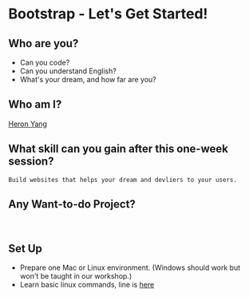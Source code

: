 # Bootstrap - Let's Get Started!

## Who are you?

- Can you code?
- Can you understand English?
- What's your dream, and how far are you?

## Who am I?

[Heron Yang](http://ww.heron.me/)

## What skill can you gain after this one-week session?

    Build websites that helps your dream and devliers to your users.

## Any Want-to-do Project?

<br />

## Set Up

- Prepare one Mac or Linux environment. (Windows should work but won't be taught in our workshop.)
- Learn basic linux commands, line is [here](https://drive.google.com/file/d/0ByZtlSBjyewYY2JiMjA0ZWQtYzFkYy00ZTI2LWE0NzktN2NkMmJlOWY0NWI3/view?usp=sharing)
